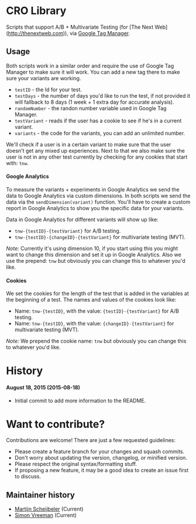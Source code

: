 # CRO Library
Scripts that support A/B + Multivariate Testing (for [The Next Web]
(http://thenextweb.com)), via [Google Tag Manager](http://tagmanager.google.com).

## Usage
Both scripts work in a similar order and require the use of Google Tag Manager
to make sure it will work. You can add a new tag there to make sure your
variants are working.

* `testID` - the Id for your test.
* `testDays` - the number of days you'd like to run the test, if not provided it
will fallback to 8 days (1 week + 1 extra day for accurate analysis).
* `randomNumber` - the randon number variable used in Google Tag Manager.
* `testVariant` - reads if the user has a cookie to see if he's in a current variant.
* `variants` - the code for the variants, you can add an unlimited number.

We'll check if a user is in a certain variant to make sure that the user doesn't
get any mixed up experiences. Next to that we also make sure the user is not in 
any other test currently by checking for any cookies that start with: `tnw`.	

#### Google Analytics
To measure the variants + experiments in Google Analytics we send the data to
Google Analytics via custom dimensions. In both scripts we send the data via the
`sendDimension(variant)` function.
You'll have to create a custom report in Google Analytics to show you the 
specific data for your variants.

Data in Google Analytics for different variants will show up like:

* `tnw-{testID}-{testVariant}` for A/B testing.
* `tnw-{testID}-{changeID}-{testVariant}` for multivariate testing (MVT).

*Note:* Currently it's using dimension 10, if you start using this you might
want to change this dimension and set it up in Google Analytics. Also we use the
 prepend: `tnw` but obviously you can change this to whatever you'd like.

#### Cookies
We set the cookies for the length of the test that is added in the variables at
the beginning of a test. The names and values of the cookies look like:

* Name: `tnw-{testID}`, with the value: `{testID}-{testVariant}` for A/B testing.
* Name: `tnw-{testID}`, with the value: `{changeID}-{testVariant}` for
multivariate testing (MVT).

*Note:* We prepend the cookie name: `tnw` but obviously you can change this to
whatever you'd like.

History
=======

#### August 18, 2015 (2015-08-18)
* Initial commit to add more information to the README.


# Want to contribute?
Contributions are welcome! There are just a few requested guidelines:

* Please create a feature branch for your changes and squash commits.
* Don't worry about updating the version, changelog, or minified version.
* Please respect the original syntax/formatting stuff.
* If proposing a new feature, it may be a good idea to create an issue first to discuss.

Maintainer history
------------------
  * [Martijn Scheijbeler](https://github.com/martijnsch/cro) (Current)
  * [Simon Vreeman](https://github.com/simonvreeman/a-b-testing-with-google-tag-manager) (Current)